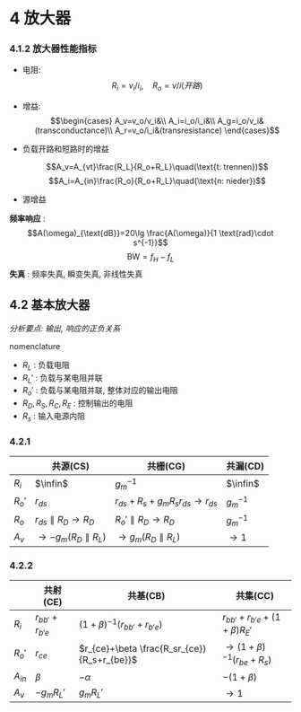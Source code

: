 # 4 放大器

### 4.1.2 放大器性能指标

- 电阻:
    $$R_i=v_i/i_i,\quad R_o=v/i(开路)$$
- 增益:
    $$\begin{cases}
        A_v=v_o/v_i&\\
        A_i=i_o/i_i&\\
        A_g=i_o/v_i&(transconductance)\\
        A_r=v_o/i_i&(transresistance)
    \end{cases}$$

- 负载开路和短路时的增益

    $$A_v=A_{vt}\frac{R_L}{R_o+R_L}\quad(\text{t: trennen})$$
    $$A_i=A_{in}\frac{R_o}{R_o+R_L}\quad(\text{n: nieder})$$
- 源增益

**频率响应** : 
$$A(\omega)_{\text{dB}}=20\lg \frac{A(\omega)}{1 \text{rad}\cdot s^{-1}}$$
$$\text{BW}=f_H-f_L$$
**失真** : 频率失真, 瞬变失真, 非线性失真

## 4.2 基本放大器

*分析要点: 输出, 响应的正负关系*

nomenclature
- $R_L$ : 负载电阻
- $R_L'$ : 负载与某电阻并联
- $R_o'$ : 负载与某电阻并联, 整体对应的输出电阻
- $R_D,R_S,R_C,R_E$ : 控制输出的电阻
- $R_s$ : 输入电源内阻
### 4.2.1 


| |共源(CS)|共栅(CG)|共漏(CD)|
|-|-|-|-|
|$R_i$|$\infin$|$g_m^{-1}$|$\infin$|
|$R_o'$|$r_{ds}$|$r_{ds}+R_s+g_mR_sr_{ds}\to r_{ds}$|$g_m^{-1}$|
|$R_o$|$r_{ds}\parallel R_D\to R_D$|$R_o'\parallel R_D\to R_D$|$g_m^{-1}$|
|$A_v$|$\to -g_m(R_D\parallel R_L)$|$\to g_m(R_D\parallel R_L)$|$\to 1$|


### 4.2.2

| |共射(CE)|共基(CB)|共集(CC)|
|-|-|-|-|
|$R_i$|$r_{bb'}+r_{b'e}$|$(1+\beta)^{-1}(r_{bb'}+r_{b'e})$|$r_{bb'}+r_{b'e}+(1+\beta)R_E'$|
|$R_o'$|$r_{ce}$|$r_{ce}+\beta \frac{R_sr_{ce}}{R_s+r_{be}}$|$\to(1+\beta)^{-1}(r_{be}+R_s)$|
|$A_{in}$|$\beta$|$-\alpha$|$-(1+\beta)$|
|$A_v$|$-g_mR_L'$|$g_mR_L'$|$\to 1$|
